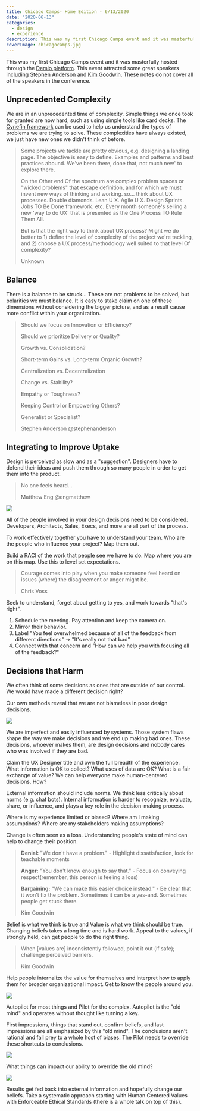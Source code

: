 ```yaml
---
title: Chicago Camps- Home Edition - 6/13/2020
date: "2020-06-13"
categories: 
  - design
  - experience
description: This was my first Chicago Camps event and it was masterfully hosted through the [Demio platform](https://demio.com/). This event attracted some great speakers including [Stephen Anderson](https://twitter.com/stephenanderson) and [Kim Goodwin](https://twitter.com/kimgoodwin). These notes do not cover all of the speakers in the conference.
coverImage: chicagocamps.jpg
---
```


This was my first Chicago Camps event and it was masterfully hosted through the [Demio platform](https://demio.com/). This event attracted some great speakers including [Stephen Anderson](https://twitter.com/stephenanderson) and [Kim Goodwin](https://twitter.com/kimgoodwin). These notes do not cover all of the speakers in the conference.

## Unprecedented Complexity

We are in an unprecedented time of complexity. Simple things we once took for granted are now hard, such as using simple tools like card decks. The [Cynefin framework](https://en.wikipedia.org/wiki/Cynefin_framework) can be used to help us understand the types of problems we are trying to solve. These complexities have always existed, we just have new ones we didn't think of before.

> Some projects we tackle are pretty obvious, e.g. designing a landing page. The objective is easy to define. Examples and patterns and best practices abound. We've been there, done that, not much new' to explore there.
> 
> On the Other end Of the spectrum are complex problem spaces or "wicked problems" that escape definition, and for which we must invent new ways of thinking and working. so… think about UX processes. Double diamonds. Lean U X. Agile U X. Design Sprints. Jobs TO Be Done framework. etc. Every month someone's selling a new 'way to do UX' that is presented as the One Process TO Rule Them All.
> 
> But is that the right way to think about UX process? Might we do better to 1) define the level of complexity of the project we're tackling, and 2) choose a UX process/methodology well suited to that level Of complexity?
> 
> Unknown

## Balance

There is a balance to be struck... These are not problems to be solved, but polarities we must balance. It is easy to stake claim on one of these dimensions without considering the bigger picture, and as a result cause more conflict within your organization.

> Should we focus on Innovation or Efficiency?
> 
> Should we prioritize Delivery or Quality?
> 
> Growth vs. Consolidation?
> 
> Short-term Gains vs. Long-term Organic Growth?
> 
> Centralization vs. Decentralization
> 
> Change vs. Stability?
> 
> Empathy or Toughness?
> 
> Keeping Control or Empowering Others?
> 
> Generalist or Specialist?
> 
> Stephen Anderson @stephenanderson

## Integrating to Improve Uptake

Design is perceived as slow and as a "suggestion". Designers have to defend their ideas and push them through so many people in order to get them into the product.

> No one feels heard...
> 
> Matthew Eng @engmatthew

![](https://joshualowrycom.files.wordpress.com/2020/06/image.png?w=992)

All of the people involved in your design decisions need to be considered. Developers, Architects, Sales, Execs, and more are all part of the process.

To work effectively together you have to understand your team. Who are the people who influence your project? Map them out.

Build a RACI of the work that people see we have to do. Map where you are on this map. Use this to level set expectations.

> Courage comes into play when you make someone feel heard on issues (where) the disagreement or anger might be.
> 
> Chris Voss

Seek to understand, forget about getting to yes, and work towards "that's right".

1. Schedule the meeting. Pay attention and keep the camera on.
2. Mirror their behavior.
3. Label "You feel overwhelmed because of all of the feedback from different directions" -> "It's really not that bad"
4. Connect with that concern and "How can we help you with focusing all of the feedback?"

## Decisions that Harm

We often think of some decisions as ones that are outside of our control. We would have made a different decision right?

Our own methods reveal that we are not blameless in poor design decisions.

![](https://joshualowrycom.files.wordpress.com/2020/06/image-1.png?w=729)

We are imperfect and easily influenced by systems. Those system flaws shape the way we make decisions and we end up making bad ones. These decisions, whoever makes them, are design decisions and nobody cares who was involved if they are bad.

Claim the UX Designer title and own the full breadth of the experience. What information is OK to collect? What uses of data are OK? What is a fair exchange of value? We can help everyone make human-centered decisions. How?

External information should include norms. We think less critically about norms (e.g. chat bots). Internal information is harder to recognize, evaluate, share, or influence, and plays a key role in the decision-making process.

Where is my experience limited or biased? Where am I making assumptions? Where are my stakeholders making assumptions?

Change is often seen as a loss. Understanding people's state of mind can help to change their position.

> **Denial:** "We don't have a problem." - Highlight dissatisfaction, look for teachable moments
> 
> **Anger:** "You don't know enough to say that." - Focus on conveying respect(remember, this person is feeling a loss)
> 
> **Bargaining:** "We can make this easier choice instead." - Be clear that it won't fix the problem. Sometimes it can be a yes-and. Sometimes people get stuck there.
> 
> Kim Goodwin

Belief is what we think is true and Value is what we think should be true. Changing beliefs takes a long time and is hard work. Appeal to the values, if strongly held, can get people to do the right thing.

> When \[values are\] inconsistently followed, point it out (if safe); challenge perceived barriers.
> 
> Kim Goodwin

Help people internalize the value for themselves and interpret how to apply them for broader organizational impact. Get to know the people around you.

![](https://joshualowrycom.files.wordpress.com/2020/06/image-2.png?w=840)

Autopilot for most things and Pilot for the complex. Autopilot is the "old mind" and operates without thought like turning a key.

First impressions, things that stand out, confirm beliefs, and last impressions are all emphasized by this "old mind". The conclusions aren't rational and fall prey to a whole host of biases. The Pilot needs to override these shortcuts to conclusions.

![](https://joshualowrycom.files.wordpress.com/2020/06/image-3.png?w=978)

What things can impact our ability to override the old mind?

![](https://joshualowrycom.files.wordpress.com/2020/06/image-4.png?w=928)

Results get fed back into external information and hopefully change our beliefs. Take a systematic approach starting with Human Centered Values with Enforceable Ethical Standards (there is a whole talk on top of this).
